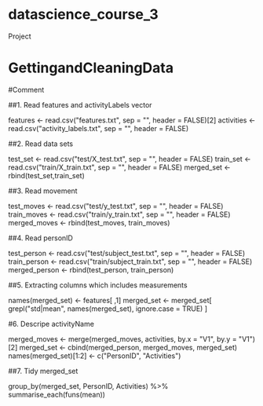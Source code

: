 # datascience_course_3
Project
# GettingandCleaningData
#Comment

  ##1. Read features and activityLabels vector
  
  features <- read.csv("features.txt", sep = "", header = FALSE)[2]
  activities <- read.csv("activity_labels.txt", sep = "", header = FALSE)
  
  ##2. Read data sets
  
  test_set <- read.csv("test/X_test.txt", sep = "", header = FALSE)
  train_set <- read.csv("train/X_train.txt", sep = "", header = FALSE)
  merged_set <- rbind(test_set,train_set)        
  
  ##3. Read movement
  
  test_moves <- read.csv("test/y_test.txt", sep = "", header = FALSE)
  train_moves <- read.csv("train/y_train.txt", sep = "", header = FALSE)
  merged_moves <- rbind(test_moves, train_moves)
  
  ##4. Read personID
  
  test_person <- read.csv("test/subject_test.txt", sep = "", header = FALSE)
  train_person <- read.csv("train/subject_train.txt", sep = "", header = FALSE)
  merged_person <- rbind(test_person, train_person)
  
  ##5. Extracting columns which includes measurements
  
  names(merged_set) <- features[ ,1]
  merged_set <- merged_set[ grepl("std|mean", names(merged_set), ignore.case = TRUE) ] 
  
  #6. Descripe activityName
  
  merged_moves <- merge(merged_moves, activities, by.x = "V1", by.y = "V1")[2]
  merged_set <- cbind(merged_person, merged_moves, merged_set)
  names(merged_set)[1:2] <- c("PersonID", "Activities")
  
  
  ##7. Tidy merged_set
  
  group_by(merged_set, PersonID, Activities) %>%
    summarise_each(funs(mean))
